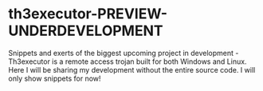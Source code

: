 # th3executor-PREVIEW-UNDERDEVELOPMENT
Snippets and exerts of the biggest upcoming project in development - Th3executor is a remote access trojan built for both Windows and Linux. Here I will be sharing my development without the entire source code. I will only show snippets for now!
